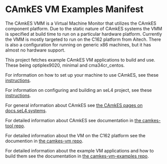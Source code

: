 <!--
     Copyright 2018, Data61, CSIRO

     SPDX-License-Identifier: CC-BY-SA-4.0
-->

CAmkES VM Examples Manifest
===========================

The CAmkES VMM is a Virtual Machine Monitor that utilizes the CAmkES component platform.
Due to the static nature of CAmkES systems the VMM is specified at build time to run
on a particular hardware platform. Currently the VMM is mostly targeted to run on the
C162 platform from Aitech. There is also a configuration for running on generic x86
machines, but it has almost no hardware support.

This project fetches example CAmkES VM applications to build and use. These being optiplex9020, minimal and cma34cr\_centos.

For information on how to set up your machine to use CAmkES, see these [instructions](https://docs.sel4.systems/projects/camkes/setting-up.html).

For information on configuring and building an seL4 project, see these [instructions](https://docs.sel4.systems/projects/buildsystem/using.html).

For general information about CAmkES see [the CAmkES pages on docs.seL4.systems](https://docs.sel4.systems/CAmkES/).

For detailed information about CAmkES see documentation in [the camkes-tool repo](https://github.com/seL4/camkes-tool/blob/master/docs/index.md).

For detailed information about the VM on the C162 platform see the documention in [the camkes-vm repo](https://github.com/seL4/camkes-vm/blob/master/README.md).

For detailed information about the example VM applications and how to build them see the documentation in [the camkes-vm-examples repo](https://github.com/seL4/camkes-vm-examples/blob/master/README.md).
